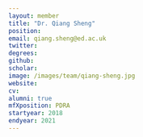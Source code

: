 ```yaml
---
layout: member
title: "Dr. Qiang Sheng"
position:
email: qiang.sheng@ed.ac.uk
twitter: 
degrees: 
github: 
scholar: 
image: /images/team/qiang-sheng.jpg
website: 
cv: 
alumni: true
mfXposition: PDRA
startyear: 2018
endyear: 2021
---
```

